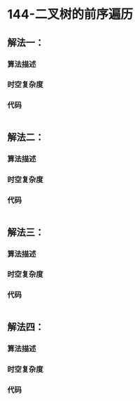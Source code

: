 # 144-二叉树的前序遍历





## 解法一：

### 算法描述



### 时空复杂度



### 代码

```java

```



## 解法二：

### 算法描述



### 时空复杂度



### 代码

```java

```



## 解法三：

### 算法描述



### 时空复杂度



### 代码

```java

```



## 解法四：

### 算法描述



### 时空复杂度



### 代码

```java

```

